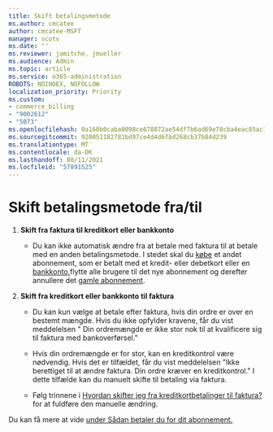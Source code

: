 ```yaml
---
title: Skift betalingsmetode
ms.author: cmcatee
author: cmcatee-MSFT
manager: scotv
ms.date: ''
ms.reviewer: jamitche, jmueller
ms.audience: Admin
ms.topic: article
ms.service: o365-administration
ROBOTS: NOINDEX, NOFOLLOW
localization_priority: Priority
ms.custom:
- commerce_billing
- "9002612"
- "5073"
ms.openlocfilehash: 0a160b0caba0098ce678872ae54df7b6ad69e78cba4eac85ac15567f2e75a8c7
ms.sourcegitcommit: 920051182781bd97ce4d4d6fbd268cb37b84d239
ms.translationtype: MT
ms.contentlocale: da-DK
ms.lasthandoff: 08/11/2021
ms.locfileid: "57891525"
---
```

# <a name="change-payment-method-fromto"></a>Skift betalingsmetode fra/til

1. **Skift fra faktura til kreditkort eller bankkonto**

    - Du kan ikke automatisk ændre fra at betale med faktura til at betale med en anden betalingsmetode. I stedet skal du [købe](https://docs.microsoft.com/microsoft-365/commerce/try-or-buy-microsoft-365#buy-a-different-subscription) et andet abonnement, som er betalt med et kredit- eller debetkort eller en [bankkonto,](https://docs.microsoft.com/microsoft-365/commerce/subscriptions/move-users-different-subscription)flytte alle brugere til det nye abonnement og derefter annullere det [gamle abonnement](https://docs.microsoft.com/microsoft-365/commerce/subscriptions/cancel-your-subscription).

2. **Skift fra kreditkort eller bankkonto til faktura**

    - Du kan kun vælge at betale efter faktura, hvis din ordre er over en bestemt mængde. Hvis du ikke opfylder kravene, får du vist meddelelsen " Din ordremængde er ikke stor nok til at kvalificere sig til faktura med bankoverførsel."

    - Hvis din ordremængde er for stor, kan en kreditkontrol være nødvendig. Hvis det er tilfældet, får du vist meddelelsen "Ikke berettiget til at ændre faktura. Din ordre kræver en kreditkontrol." I dette tilfælde kan du manuelt skifte til betaling via faktura.

    - Følg trinnene i [Hvordan skifter jeg fra kreditkortbetalinger til faktura?](how-do-i-change-from-credit-card-payments-to-invoice.md) for at fuldføre den manuelle ændring.

Du kan få mere at vide [under Sådan betaler du for dit abonnement.](https://docs.microsoft.com/microsoft-365/commerce/billing-and-payments/pay-for-your-subscription)
